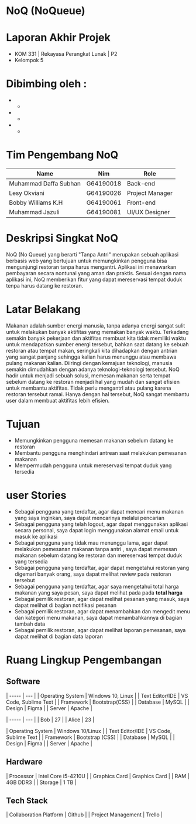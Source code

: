 # NoQ (NoQueue)
# Laporan Akhir Projek
* KOM 331 | Rekayasa Perangkat Lunak | P2
* Kelompok 5
# Dibimbing oleh :
* -
* -
* -
# Tim Pengembang NoQ
| Name  | Nim | Role  |
| ----------------------  | --- | ----- |
| Muhammad Daffa Subhan   | G64190018  |  Back-end  |
| Lesy Okviani | G64190026  | Project Manager |
| Bobby Williams K.H  | G64190061  |  Front-end  |
| Muhammad Jazuli | G64190081  | UI/UX Designer |
# Deskripsi Singkat NoQ
NoQ (No Queue) yang berarti "Tanpa Antri" merupakan sebuah aplikasi berbasis web yang bertujuan untuk memungkinkan pengguna bisa mengunjungi restoran tanpa harus mengantri. Aplikasi ini menawarkan pembayaran secara nontunai yang aman dan praktis. Sesuai dengan nama aplikasi ini, NoQ memberikan fitur yang dapat mereservasi tempat duduk tenpa harus datang ke restoran.
# Latar Belakang
Makanan adalah sumber energi manusia, tanpa adanya energi sangat sulit untuk melakukan banyak aktifitas yang memakan banyak waktu. Terkadang semakin banyak pekerjaan dan aktifitas membuat kita tidak memiliki waktu untuk mendapatkan sumber energi tersebut, bahkan saat datang ke sebuah restoran atau tempat makan, seringkali kita dihadapkan dengan antrian yang sangat panjang sehingga kalian harus menunggu atau membawa pulang makanan kalian. Diiringi dengan kemajuan teknologi, manusia semakin dimudahkan dengan adanya teknologi-teknologi tersebut. NoQ hadir untuk menjadi sebuah solusi, memesan makanan serta tempat sebelum datang ke restoran menjadi hal yang mudah dan sangat efisien untuk membantu aktifitas. Tidak perlu mengantrI atau pulang karena restoran tersebut ramai. Hanya dengan hal tersebut, NoQ sangat membantu user dalam membuat aktifitas lebih efisien.
# Tujuan
* Memungkinkan pengguna memesan makanan sebelum datang ke restoran
* Membantu pengguna menghindari antrean saat melakukan pemesanan makanan
* Mempermudah pengguna untuk mereservasi tempat duduk yang tersedia
# user Stories
* Sebagai pengguna yang terdaftar, agar dapat mencari menu makanan yang saya inginkan, saya dapat mencarinya melalui pencarian
* Sebagai pengguna yang telah logout, agar dapat menggunakan aplikasi secara personal, saya dapat login menggunakan alamat email untuk masuk ke aplikasi
* Sebagai pengguna yang tidak mau menunggu lama, agar dapat melakukan pemesanan makanan tanpa antri , saya dapat memesan makanan sebelum datang ke restoran dan mereservasi tempat duduk yang tersedia
* Sebagai pengguna yang terdaftar, agar dapat mengetahui restoran yang digemari banyak orang, saya dapat melihat review pada restoran tersebut
* Sebagai pengguna yang terdaftar, agar saya mengetahui total harga makanan yang saya pesan, saya dapat melihat pada pada **total harga**
* Sebagai pemilik restoran, agar dapat melihat pesanan yang masuk, saya dapat melihat di bagian notifikasi pesanan
* Sebagai pemilik restoran, agar dapat menambahkan dan mengedit menu dan kategori menu makanan, saya dapat menambahkannya di bagian tambah data
* Sebagai pemilik restoran, agar dapat melihat laporan pemesanan, saya dapat melihat di bagian data laporan
# Ruang Lingkup Pengembangan
## Software 
| ----- | --- |
| Operating System  | Windows 10, Linux |
| Text Editor/IDE | VS Code, Sublime Text |
| Framework   | Bootstrap(CSS}  |
| Database | MySQL  |
| Design   | Figma  |
| Server | Apache  |

| ----- | --- |
| Bob   | 27  |
| Alice | 23  |

|  Operating System  | Windows 10/Linux  |
|  Text Editor/IDE  |  VS Code, Sublime Text  |
|  Framework  |  Bootstrap (CSS)  |
|  Database  |  MySQL |
|  Design  |  Figma  |
|  Server  |  Apache  |

## Hardware

| Processor  | Intel Core i5-4210U |
| Graphics Card  | Graphics Card |
| RAM | 4GB DDR3 |
| Storage  | 1 TB |

## Tech Stack 

| Collaboration Platform  | Github |
| Project Management | Trello |




